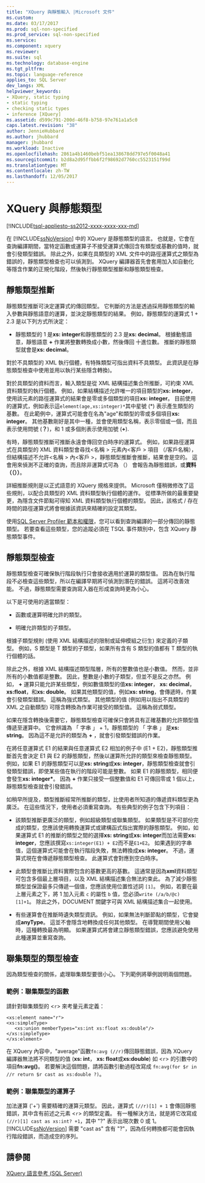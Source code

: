 ```yaml
---
title: "XQuery 與靜態輸入 |Microsoft 文件"
ms.custom: 
ms.date: 03/17/2017
ms.prod: sql-non-specified
ms.prod_service: sql-non-specified
ms.service: 
ms.component: xquery
ms.reviewer: 
ms.suite: sql
ms.technology: database-engine
ms.tgt_pltfrm: 
ms.topic: language-reference
applies_to: SQL Server
dev_langs: XML
helpviewer_keywords:
- XQuery, static typing
- static typing
- checking static types
- inference [XQuery]
ms.assetid: d599c791-200d-46f8-b758-97e761a1a5c0
caps.latest.revision: "38"
author: JennieHubbard
ms.author: jhubbard
manager: jhubbard
ms.workload: Inactive
ms.openlocfilehash: 2861a4b1460bebf51ea138678dd797e5f0048a41
ms.sourcegitcommit: b2d8a2d95ffbb6f2f98692d7760cc5523151f99d
ms.translationtype: MT
ms.contentlocale: zh-TW
ms.lasthandoff: 12/05/2017
---
```

# <a name="xquery-and-static-typing"></a>XQuery 與靜態類型
[!INCLUDE[tsql-appliesto-ss2012-xxxx-xxxx-xxx-md](../includes/tsql-appliesto-ss2012-xxxx-xxxx-xxx-md.md)]

  在 [!INCLUDE[ssNoVersion](../includes/ssnoversion-md.md)] 中的 XQuery 是靜態類型的語言。 也就是，它會在查詢編譯期間，當特定函數或運算子不接受運算式傳回含有類型或基數的值時，就會引發類型錯誤。 除此之外，如果在具類型的 XML 文件中的路徑運算式之類型為錯誤的，靜態類型檢查也可以偵測到。 XQuery 編譯器首先會套用加入如自動化等隱含作業的正規化階段，然後執行靜態類型推斷和靜態類型檢查。  
  
## <a name="static-type-inference"></a>靜態類型推斷  
 靜態類型推斷可決定運算式的傳回類型。 它判斷的方法是透過採用靜態類型的輸入參數與靜態語意的運算，並決定靜態類型的結果。 例如，靜態類型的運算式 1 + 2.3 是以下列方式所決定：  
  
-   靜態類型的 1 是**xs: integer**和靜態類型的 2.3 是**xs: decimal**。 根據動態語意，靜態語意 **+** 作業將整數轉換成小數，然後傳回 十進位數。 推斷的靜態類型就會是**xs: decimal**。  
  
 對於不具類型的 XML 執行個體，有特殊類型可指出資料不具類型。 此資訊是在靜態類型檢查中使用並用以執行某些隱含轉換)。  
  
 對於具類型的資料而言，輸入類型是從 XML 結構描述集合所推斷，可約束 XML 資料類型的執行個體。 例如，如果結構描述允許唯一的項目類型的**xs: integer**，使用該元素的路徑運算式的結果會是零或多個類型的項目**xs: integer**。 目前使用的運算式，例如表示這`element(age,xs:integer)*`其中星號 (\*) 表示產生類型的基數。 在此範例中，運算式可能會在名為"age"和類型的零或多個項目**xs: integer**。 其他基數剛好是其中一種，並會使用類型名稱，表示零個或一個，而且表示使用問號 (**？**)，和 1 或多個則表示使用加號 (**+**).  
  
 有時，靜態類型推斷可推斷永遠會傳回空白時序的運算式。 例如，如果路徑運算式在具類型的 XML 資料類型會尋找\<名稱 > 元素內\<客戶 > 項目 （/客戶名稱），但結構描述不允許\<名稱 > 內\<客戶 >，靜態類型推斷會推斷，結果會是空的。 這會用來偵測不正確的查詢，而且除非運算式可為 （） 會報告為靜態錯誤，或**資料 （（））**。  
  
 詳細推斷規則是以正式語意的 XQuery 規格來提供。 Microsoft 僅稍微修改了這些規則，以配合具類型的 XML 資料類型執行個體的運作。 從標準所做的最重要變更，為隱含文件節點可得知 XML 資料類型執行個體的類型。 因此，該格式 / 存在時間的路徑運算式將會根據該資訊來精確的設定其類型。  
  
 使用[SQL Server Profiler 範本和權限](../tools/sql-server-profiler/sql-server-profiler-templates-and-permissions.md)，您可以看到查詢編譯的一部分傳回的靜態類型。 若要查看這些類型，您的追蹤必須在 TSQL 事件類別中，包含 XQuery 靜態類型事件。  
  
## <a name="static-type-checking"></a>靜態類型檢查  
 靜態類型檢查可確保執行階段執行只會接收適用於運算的類型值。 因為在執行階段不必檢查這些類型，所以在編譯早期將可偵測到潛在的錯誤。 這將可改善效能。 不過，靜態類型需要查詢寫入器在形成查詢時更為小心。  
  
 以下是可使用的適當類型：  
  
-   函數或運算明確允許的類型。  
  
-   明確允許類型的子類型。  
  
 根據子類型規則 (使用 XML 結構描述的限制或延伸模組之衍生) 來定義的子類型。 例如，S 類型是 T 類型的子類型，如果所有含有 S 類型的值都有 T 類型的執行個體的話。  
  
 除此之外，根據 XML 結構描述類型階層，所有的整數值也是小數值。 然而，並非所有的小數值都是整數。 因此，整數是小數的子類型，但並不是反之亦然。 例如，  **+** 運算只能允許某些類型，例如數值類型的值**xs: integer**， **xs: decimal**， **xs:float**，和**xs: double**。 如果其他類型的值，例如**xs: string**，會傳遞時，作業會引發類型錯誤。 這稱為強式類型。 其他類型的值 (例如用以指出不具類型的 XML 之自動類型) 可隱含轉換為作業可接受的類型值。 這稱為弱式類型。  
  
 如果在隱含轉換後需要它，靜態類型檢查可確保只會將具有正確基數的允許類型值傳遞至運算中。 它會辨識為 「 字串 」 + 1，靜態類型的 「 字串 」 是**xs: string**。 因為這不是允許的類型為 **+**  ，就會引發類型錯誤的作業。  
  
 在將任意運算式 E1 的結果與任意運算式 E2 相加的例子中 (E1 + E2)，靜態類型推斷首先會決定 E1 與 E2 的靜態類型，然後以運算所允許的類型來檢查靜態類型。 例如，如果 E1 的靜態類型可以是**xs: string**或**xs: integer**，靜態類型檢查就會引發類型錯誤，即使某些值在執行的階段可能是整數。 如果 E1 的靜態類型，相同便會發生**xs: integer\***。 因為 **+** 作業只接受一個整數值和 E1 可傳回零或 1 個以上，靜態類型檢查就會引發錯誤。  
  
 如稍早所提及，類型推斷經常所推斷的類型，比使用者所知道的傳遞資料類型更為廣泛。 在這些情況下，使用者必須重寫查詢。 有些典型的例子包含下列項目：  
  
-   該類型推斷更廣泛的類型，例如超級類型或聯集類型。 如果類型是不可部份完成的類型，您應該使用轉換運算式或建構函式指出實際的靜態類型。 例如，如果運算式 E1 的推斷的類型之間的選擇**xs: string**或**xs: integer**而加法需要**xs: integer**，您應該撰寫`xs:integer(E1) + E2`而不是`E1+E2`。 如果遇到的字串值，這個運算式可能會在執行階段失敗，無法轉換成**xs: integer**。 不過，運算式現在會傳遞靜態類型檢查。 此運算式會對應到空白時序。  
  
-   此類型會推斷比資料實際包含的基數更高的基數。 這通常是因為**xml**資料類型可包含多個最上層項目，以及 XML 結構描述集合無法約束此。 為了減少靜態類型並保證最多只傳遞一個值，您應該使用位置性述詞 `[1]`。 例如，若要在最上層元素之下，將 1 加入元素 `c` 的屬性 `b` 值，您必須`write (/a/b/@c)[1]+1`。 除此之外，DOCUMENT 關鍵字可與 XML 結構描述集合一起使用。  
  
-   有些運算會在推斷時遺失類型資訊。 例如，如果無法判斷節點的類型，它會變成**anyType**。 這並不會隱含地轉換成任何其他類型。 在導覽期間使用父軸時，這種轉換最為明顯。 如果運算式將會建立靜態類型錯誤，您應該避免使用此種運算並重寫查詢。  
  
## <a name="type-checking-of-union-types"></a>聯集類型的類型檢查  
 因為類型檢查的關係，處理聯集類型要很小心。 下列範例將舉例說明兩個問題。  
  
### <a name="example-function-over-union-type"></a>範例：聯集類型的函數  
 請針對聯集類型的 <`r`> 來考量元素定義：  
  
```  
<xs:element name="r">  
<xs:simpleType>  
   <xs:union memberTypes="xs:int xs:float xs:double"/>  
</xs:simpleType>  
</xs:element>  
```  
  
 在 XQuery 內容中，"average"函數`fn:avg (//r)`傳回靜態錯誤，因為 XQuery 編譯器無法將不同類型的值 (**xs: int**， **xs: float**或**xs:double**) 如 <`r`> 的引數中的項目**fn:avg()**。 若要解決這個問題，請將函數引動過程改寫成 `fn:avg(for $r in //r return $r cast as xs:double ?)`。  
  
### <a name="example-operator-over-union-type"></a>範例：聯集類型的運算子  
 加法運算 ('+') 需要精確的運算元類型。 因此，運算式 `(//r)[1] + 1` 會傳回靜態錯誤，其中含有前述之元素 <`r`> 的類型定義。 有一種解決方法，就是將它改寫成 `(//r)[1] cast as xs:int? +1`，其中 "?" 表示出現次數 0 或 1。 [!INCLUDE[ssNoVersion](../includes/ssnoversion-md.md)] 需要 "cast as" 含有 "?"，因為任何轉換都可能會因執行階段錯誤，而造成空的序列。  
  
## <a name="see-also"></a>請參閱  
 [XQuery 語言參考 &#40;SQL Server&#41;](../xquery/xquery-language-reference-sql-server.md)  
  
  

